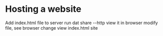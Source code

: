 # Hosting a website

Add index.html file to server
run dat share --http
view it in browser
modify file, see browser change
view index.html site
